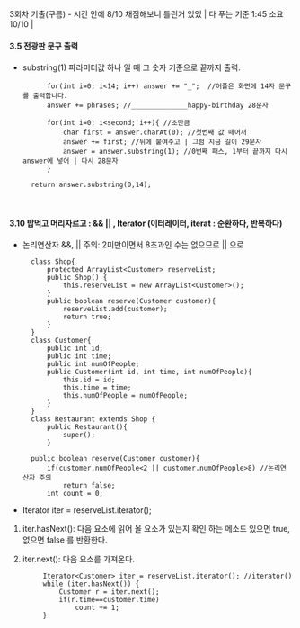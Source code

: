 3회차 기출(구름) - 시간 안에 8/10 채점해보니 틀린거 있었 | 다 푸는 기준 1:45 소요 10/10 | 

#### 3.5 전광판 문구 출력 
- substring(1) 파라미터값 하나 일 때 그 숫자 기준으로 끝까지 출력.

			for(int i=0; i<14; i++) answer += "_";  //어플은 화면에 14자 문구를 출력합니다.
			answer += phrases; //______________happy-birthday 28문자
			
			for(int i=0; i<second; i++){ //초만큼
				char first = answer.charAt(0); //첫번째 값 떼어서
				answer += first; //뒤에 붙여주고 | 그럼 지금 길이 29문자
				answer = answer.substring(1); //0번째 패스, 1부터 끝까지 다시 answer에 넣어 | 다시 28문자
			}

        return answer.substring(0,14);


<br>

#### 3.10 밥먹고 머리자르고 : && || , Iterator (이터레이터, iterat : 순환하다, 반복하다)
- 논리연산자 &&, || 주의: 2미만이면서 8초과인 수는 없으므로 || 으로



	    class Shop{
	        protected ArrayList<Customer> reserveList;
	        public Shop() {
				this.reserveList = new ArrayList<Customer>();
			}
	        public boolean reserve(Customer customer){
	            reserveList.add(customer);
	            return true;
	        }
	    }
	    class Customer{
	        public int id;
	        public int time;
	        public int numOfPeople;
	        public Customer(int id, int time, int numOfPeople){
	            this.id = id;
	            this.time = time;
	            this.numOfPeople = numOfPeople;
	        }
	    }
	    class Restaurant extends Shop {
	        public Restaurant(){
	            super();
	        }
        
        public boolean reserve(Customer customer){
            if(customer.numOfPeople<2 || customer.numOfPeople>8) //논리연산자 주의
                return false;
            int count = 0;


- Iterator<Customer> iter = reserveList.iterator();
1) iter.hasNext(): 다음 요소에 읽어 올 요소가 있는지 확인 하는 메소드 있으면 true, 없으면 false 를 반환한다.
2) iter.next(): 다음 요소를 가져온다.

            Iterator<Customer> iter = reserveList.iterator(); //iterator()
            while (iter.hasNext()) {
                Customer r = iter.next(); 
                if(r.time==customer.time)
                    count += 1;
            }

